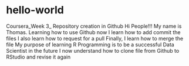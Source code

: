 # hello-world
Coursera_Week 3_ Repository creation in Github
Hi People!!! My name is Thomas.
Learning how to use Github now
I learn how to add commit the files
I also learn how to request for a pull
Finally, I learn how to merge the file
My purpose of learning R Programming is to be a successful Data Scientist in the future
I now understand how to clone file from Github to RStudio and revise it again